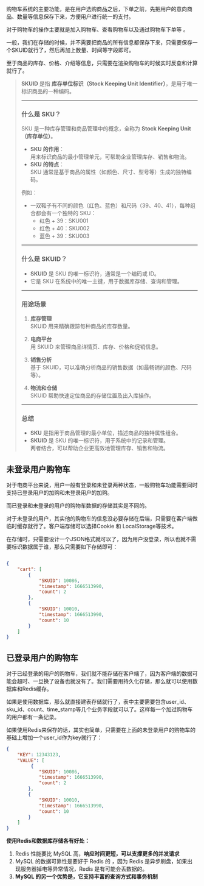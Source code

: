 购物车系统的主要功能，是在用户选购商品之后，下单之前，先把用户的意向商品、数量等信息保存下来，方便用户进行统一的支付。  

对于购物车的操作主要就是加入购物车、查看购物车以及通过购物车下单等 。  

一般，我们在存储的时候，并不需要把商品的所有信息都保存下来，只需要保存一个SKUID就行了，然后再加上数量、时间等字段即可。  

至于商品的库存、价格、介绍等信息，只需要在渲染购物车的时候实时反查和计算就行了。 

> **SKUID** 是指 **库存单位标识（Stock Keeping Unit Identifier）**，是用于唯一标识商品的一种编码。
>
> ---
>
> ### **什么是 SKU？**
> SKU 是一种库存管理和商品管理中的概念，全称为 **Stock Keeping Unit（库存单位）**。
>
> - **SKU 的作用**：  
>   用来标识商品的最小管理单元，可帮助企业管理库存、销售和物流。
> - **SKU 的特点**：  
>   SKU 通常是基于商品的属性（如颜色、尺寸、型号等）生成的独特编码。
>
> 例如：
> - 一双鞋子有不同的颜色（红色、蓝色）和尺码（39、40、41），每种组合都会有一个独特的 SKU：
>   - 红色 + 39：SKU001
>   - 红色 + 40：SKU002
>   - 蓝色 + 39：SKU003
>
> ---
>
> ### **什么是 SKUID？**
>
> - **SKUID** 是 SKU 的唯一标识符，通常是一个编码或 ID。
> - 它是 SKU 在系统中的唯一主键，用于数据库存储、查询和管理。
>
> ---
>
> ### **用途场景**
>
> 1. **库存管理**  
>    SKUID 用来精确跟踪每种商品的库存数量。
>
> 2. **电商平台**  
>    用 SKUID 来管理商品详情页、库存、价格和促销信息。
>
> 3. **销售分析**  
>    基于 SKUID，可以准确分析商品的销售数据（如最畅销的颜色、尺码等）。
>
> 4. **物流和仓储**  
>    SKUID 帮助快速定位商品的存储位置及出入库操作。
>
> ---
>
> ### **总结**  
> - **SKU** 是指用于商品管理的最小单位，描述商品的独特属性组合。  
> - **SKUID** 是 SKU 的唯一标识符，用于系统中的记录和管理。  
>   两者结合，可以帮助企业更高效地管理库存、销售和物流。

## 未登录用户购物车 

对于电商平台来说，用户一般有登录和未登录两种状态，一般购物车功能需要同时支持已登录用户的加购和未登录用户的加购。  

而已登录和未登录的用户的购物车数据的存储其实是不同的。  

对于未登录的用户，其实他的购物车的信息没必要存储在后端，只需要在客户端做临时缓存就行了。客户端存储可以选择Cookie 和 LocalStorage等技术。  

在存储时，只需要设计一个JSON格式就可以了，因为用户没登录，所以也就不需要标识数据属于谁，那么只需要如下存储即可： 

```json

{
    "cart": [
        {
            "SKUID": 10086,
            "timestamp": 1666513990,
            "count": 2
        },
        {
            "SKUID": 10010,
            "timestamp": 1666513990,
            "count": 10
        }
    ]
}
```



## 已登录用户的购物车

对于已经登录的用户的购物车，我们就不能存储在客户端了，因为客户端的数据可能会超时、一旦换了设备也就没有了。我们需要用持久化存储，那么就可以使用数据库和Redis缓存。  

如果是使用数据库，那么就直接建表存储就行了，表中主要需要包含user_id、sku_id、count、time_stamp等几个业务字段就可以了。这样每一个加过购物车的用户都有一条记录。  

如果使用Redis来保存的话，其实也简单，只需要在上面的未登录用户的购物车的基础上增加一个user_id作为key就行了： 

```json
{
    "KEY": 12343123,
    "VALUE": [
         {
            "SKUID": 10086,
            "timestamp": 1666513990,
            "count": 2
        },
        {
            "SKUID": 10010,
            "timestamp": 1666513990,
            "count": 10
        }
    ]
}
```



**使用Redis和数据库存储各有好处：** 

1. Redis 性能要比 MySQL 高，**响应时间更短，可以支撑更多的并发请求** 
2. MySQL 的数据可靠性是要好于 Redis 的 ，因为 Redis 是异步刷盘，如果出现服务器掉电等异常情况，Redis 是有可能会丢数据的。 
3. **MySQL 的另一个优势是，它支持丰富的查询方式和事务机制** 
